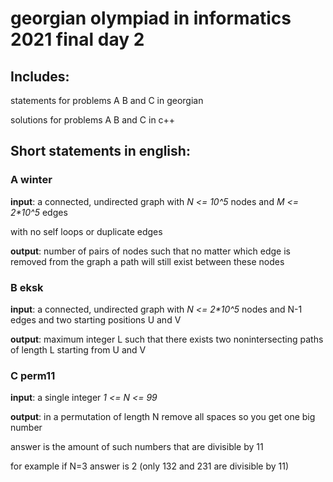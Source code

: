# georgian olympiad in informatics 2021 final day 2

## Includes:

statements for problems A B and C in georgian

solutions for problems A B and C in c++

## Short statements in english:

### A winter

**input**: a connected, undirected graph with _N <= 10^5_ nodes and _M <= 2*10^5_ edges

with no self loops or duplicate edges

**output**: number of pairs of nodes such that no matter which edge is removed from the graph a path will still exist between these nodes

### B eksk

**input**: a connected, undirected graph with _N <= 2*10^5_ nodes and N-1 edges and two starting positions U and V

**output**: maximum integer L such that there exists two nonintersecting paths of length L starting from U and V

### C perm11

**input**: a single integer _1 <= N <= 99_

**output**: in a permutation of length N remove all spaces so you get one big number

answer is the amount of such numbers that are divisible by 11

for example if N=3 answer is 2 (only 132 and 231 are divisible by 11)

